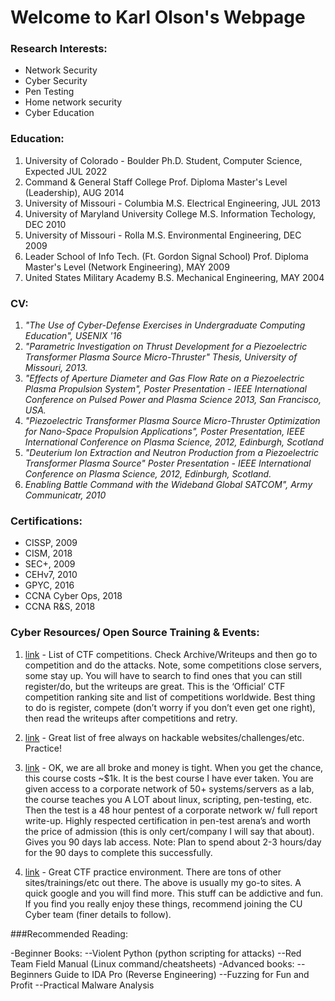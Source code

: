 # Welcome to Karl Olson's Webpage

### Research Interests:
- Network Security
- Cyber Security
- Pen Testing
- Home network security
- Cyber Education

### Education:

1. University of Colorado - Boulder
   Ph.D. Student, Computer Science, Expected JUL 2022
2. Command & General Staff College
   Prof. Diploma Master's Level (Leadership), AUG 2014
3. University of Missouri - Columbia
   M.S. Electrical Engineering, JUL 2013
4. University of Maryland University College
   M.S. Information Techology, DEC 2010
5. University of Missouri - Rolla
   M.S. Environmental Engineering, DEC 2009
6. Leader School of Info Tech. (Ft. Gordon Signal School)
   Prof. Diploma Master's Level (Network Engineering), MAY 2009
7. United States Military Academy
   B.S. Mechanical Engineering, MAY 2004

### CV:

1. _"The Use of Cyber-Defense Exercises in Undergraduate Computing Education", USENIX '16_
2. _"Parametric Investigation on Thrust Development for a Piezoelectric Transformer Plasma Source Micro-Thruster" Thesis, University of Missouri, 2013._
3. _"Effects of Aperture Diameter and Gas Flow Rate on a Piezoelectric Plasma Propulsion System", Poster Presentation - IEEE International Conference on Pulsed Power and Plasma Science 2013, San Francisco, USA._
4. _"Piezoelectric Transformer Plasma Source Micro-Thruster Optimization for Nano-Space Propulsion Applications", Poster Presentation, IEEE International Conference on Plasma Science, 2012, Edinburgh, Scotland_
5. _"Deuterium Ion Extraction and Neutron Production from a Piezoelectric Transformer Plasma Source" Poster Presentation - IEEE International Conference on Plasma Science, 2012, Edinburgh, Scotland._
6. _Enabling Battle Command with the Wideband Global SATCOM", Army Communicatr, 2010_

### Certifications:

- CISSP, 2009
- CISM, 2018
- SEC+, 2009
- CEHv7, 2010
- GPYC, 2016
- CCNA Cyber Ops, 2018
- CCNA R&S, 2018

### Cyber Resources/ Open Source Training & Events:

1. [link](https://ctftime.org/) - List of CTF competitions. Check Archive/Writeups and then go to competition and do the attacks. Note, some competitions close servers, some stay up. You will have to search to find ones that you can still register/do, but the writeups are great. This is the ‘Official’ CTF competition ranking site and list of competitions worldwide. Best thing to do is register, compete (don’t worry if you don’t even get one right), then read the writeups after competitions and retry. 

2. [link](https://www.captf.com/practice-ctf/) - Great list of free always on hackable websites/challenges/etc. Practice!

3. [link](https://www.offensive-security.com/) - OK, we are all broke and money is tight. When you get the chance, this course costs ~$1k. It is the best course I have ever taken. You are given access to a corporate network of 50+ systems/servers as a lab, the course teaches you A LOT about linux, scripting, pen-testing, etc. Then the test is a 48 hour pentest of a corporate network w/ full report write-up. Highly respected certification in pen-test arena’s and worth the price of admission (this is only cert/company I will say that about). Gives you 90 days lab access. Note: Plan to spend about 2-3 hours/day for the 90 days to complete this successfully.

4. [link](https://365.csaw.io/register) - Great CTF practice environment.
There are tons of other sites/trainings/etc out there. The above is usually my go-to sites. A quick google and you will find more. This stuff can be addictive and fun. If you find you really enjoy these things, recommend joining the CU Cyber team (finer details to follow).

###Recommended Reading:

-Beginner Books:
--Violent Python (python scripting for attacks)
--Red Team Field Manual (Linux command/cheatsheets)
-Advanced books:
--Beginners Guide to IDA Pro (Reverse Engineering)
--Fuzzing for Fun and Profit
--Practical Malware Analysis




